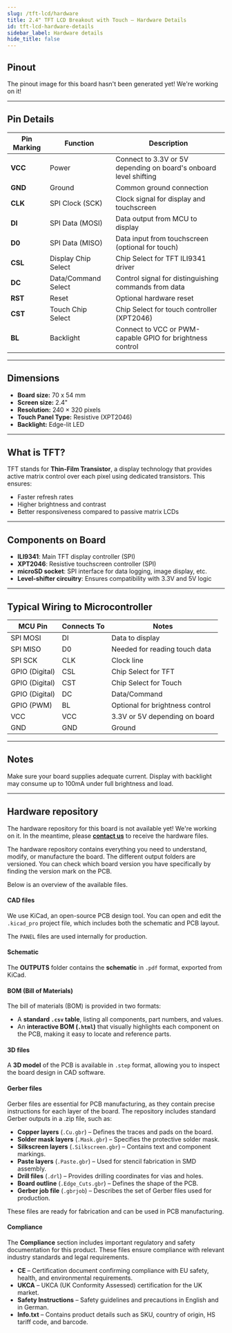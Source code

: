 ```yaml
---
slug: /tft-lcd/hardware
title: 2.4" TFT LCD Breakout with Touch – Hardware Details
id: tft-lcd-hardware-details
sidebar_label: Hardware details
hide_title: false
---
```


## Pinout

<ErrorBox>The pinout image for this board hasn't been generated yet! We're working on it!</ErrorBox>

---

## Pin Details

| Pin Marking | Function             | Description                                                       |
|-------------|----------------------|-------------------------------------------------------------------|
| **VCC**     | Power                | Connect to 3.3V or 5V depending on board's onboard level shifting |
| **GND**     | Ground               | Common ground connection                                          |
| **CLK**     | SPI Clock (SCK)      | Clock signal for display and touchscreen                          |
| **DI**      | SPI Data (MOSI)      | Data output from MCU to display                                   |
| **D0**      | SPI Data (MISO)      | Data input from touchscreen (optional for touch)                  |
| **CSL**     | Display Chip Select  | Chip Select for TFT ILI9341 driver                                |
| **DC**      | Data/Command Select  | Control signal for distinguishing commands from data              |
| **RST**     | Reset                | Optional hardware reset                                           |
| **CST**     | Touch Chip Select    | Chip Select for touch controller (XPT2046)                        |
| **BL**      | Backlight            | Connect to VCC or PWM-capable GPIO for brightness control         |

---

## Dimensions

- **Board size:** 70 x 54 mm
- **Screen size:** 2.4"
- **Resolution:** 240 × 320 pixels
- **Touch Panel Type:** Resistive (XPT2046)
- **Backlight:** Edge-lit LED

---

## What is TFT?

TFT stands for **Thin-Film Transistor**, a display technology that provides active matrix control over each pixel using dedicated transistors. This ensures:
- Faster refresh rates
- Higher brightness and contrast
- Better responsiveness compared to passive matrix LCDs

---

## Components on Board

- **ILI9341**: Main TFT display controller (SPI)
- **XPT2046**: Resistive touchscreen controller (SPI)
- **microSD socket**: SPI interface for data logging, image display, etc.
- **Level-shifter circuitry**: Ensures compatibility with 3.3V and 5V logic

---

## Typical Wiring to Microcontroller

| MCU Pin        | Connects To | Notes                            |
|----------------|-------------|----------------------------------|
| SPI MOSI       | DI          | Data to display                  |
| SPI MISO       | D0          | Needed for reading touch data    |
| SPI SCK        | CLK         | Clock line                       |
| GPIO (Digital) | CSL         | Chip Select for TFT              |
| GPIO (Digital) | CST         | Chip Select for Touch            |
| GPIO (Digital) | DC          | Data/Command                     |
| GPIO (PWM)     | BL          | Optional for brightness control  |
| VCC            | VCC         | 3.3V or 5V depending on board    |
| GND            | GND         | Ground                           |

---

## Notes

<InfoBox>
Make sure your board supplies adequate current. Display with backlight may consume up to 100mA under full brightness and load.
</InfoBox>

---

## Hardware repository

<WarningBox>The hardware repository for this board is not available yet! We're working on it. In the meantime, please [**contact us**](https://soldered.com/contact/) to receive the hardware files.</WarningBox>

The hardware repository contains everything you need to understand, modify, or manufacture the board. The different output folders are versioned. You can check which board version you have specifically by finding the version mark on the PCB.

Below is an overview of the available files.  

#### CAD files

We use KiCad, an open-source PCB design tool. You can open and edit the `.kicad_pro` project file, which includes both the schematic and PCB layout.  

The `PANEL` files are used internally for production.  

#### Schematic

The **OUTPUTS** folder contains the **schematic** in `.pdf` format, exported from KiCad.

#### BOM (Bill of Materials)

The bill of materials (BOM) is provided in two formats:  

- A **standard `.csv` table**, listing all components, part numbers, and values.  
- An **interactive BOM (`.html`)** that visually highlights each component on the PCB, making it easy to locate and reference parts.  

#### 3D files

A **3D model** of the PCB is available in `.step` format, allowing you to inspect the board design in CAD software.  

#### Gerber files 

Gerber files are essential for PCB manufacturing, as they contain precise instructions for each layer of the board. The repository includes standard Gerber outputs in a .zip file, such as:  

- **Copper layers** (`.Cu.gbr`) – Defines the traces and pads on the board.  
- **Solder mask layers** (`.Mask.gbr`) – Specifies the protective solder mask.  
- **Silkscreen layers** (`.Silkscreen.gbr`) – Contains text and component markings.  
- **Paste layers** (`.Paste.gbr`) – Used for stencil fabrication in SMD assembly.  
- **Drill files** (`.drl`) – Provides drilling coordinates for vias and holes.  
- **Board outline** (`.Edge_Cuts.gbr`) – Defines the shape of the PCB.  
- **Gerber job file** (`.gbrjob`) – Describes the set of Gerber files used for production.  

These files are ready for fabrication and can be used in PCB manufacturing.

#### Compliance  

The **Compliance** section includes important regulatory and safety documentation for this product. These files ensure compliance with relevant industry standards and legal requirements.  

- **CE** – Certification document confirming compliance with EU safety, health, and environmental requirements.  
- **UKCA** – UKCA (UK Conformity Assessed) certification for the UK market.  
- **Safety Instructions** – Safety guidelines and precautions in English and in German.  
- **Info.txt** – Contains product details such as SKU, country of origin, HS tariff code, and barcode.